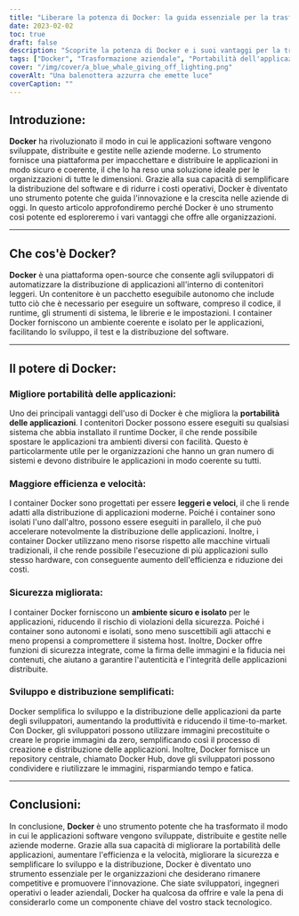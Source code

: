 ```yaml
---
title: "Liberare la potenza di Docker: la guida essenziale per la trasformazione aziendale"
date: 2023-02-02
toc: true
draft: false
description: "Scoprite la potenza di Docker e i suoi vantaggi per la trasformazione aziendale in questa guida completa per migliorare la portabilità, la sicurezza, l'efficienza e lo sviluppo delle applicazioni."
tags: ["Docker", "Trasformazione aziendale", "Portabilità dell'applicazione", "Maggiore efficienza", "Sicurezza migliorata", "Sviluppo e distribuzione semplificati", "Applicazioni software", "Contenitori", "Produttività", "Tempo di commercializzazione"]
cover: "/img/cover/a_blue_whale_giving_off_lighting.png"
coverAlt: "Una balenottera azzurra che emette luce"
coverCaption: ""
---
```


## Introduzione:

**Docker** ha rivoluzionato il modo in cui le applicazioni software vengono sviluppate, distribuite e gestite nelle aziende moderne. Lo strumento fornisce una piattaforma per impacchettare e distribuire le applicazioni in modo sicuro e coerente, il che lo ha reso una soluzione ideale per le organizzazioni di tutte le dimensioni. Grazie alla sua capacità di semplificare la distribuzione del software e di ridurre i costi operativi, Docker è diventato uno strumento potente che guida l'innovazione e la crescita nelle aziende di oggi. In questo articolo approfondiremo perché Docker è uno strumento così potente ed esploreremo i vari vantaggi che offre alle organizzazioni.

______

## Che cos'è Docker?

**Docker** è una piattaforma open-source che consente agli sviluppatori di automatizzare la distribuzione di applicazioni all'interno di contenitori leggeri. Un contenitore è un pacchetto eseguibile autonomo che include tutto ciò che è necessario per eseguire un software, compreso il codice, il runtime, gli strumenti di sistema, le librerie e le impostazioni. I container Docker forniscono un ambiente coerente e isolato per le applicazioni, facilitando lo sviluppo, il test e la distribuzione del software.

______

## Il potere di Docker:

### Migliore portabilità delle applicazioni:
Uno dei principali vantaggi dell'uso di Docker è che migliora la **portabilità delle applicazioni**. I contenitori Docker possono essere eseguiti su qualsiasi sistema che abbia installato il runtime Docker, il che rende possibile spostare le applicazioni tra ambienti diversi con facilità. Questo è particolarmente utile per le organizzazioni che hanno un gran numero di sistemi e devono distribuire le applicazioni in modo coerente su tutti.

### Maggiore efficienza e velocità:
I container Docker sono progettati per essere **leggeri e veloci**, il che li rende adatti alla distribuzione di applicazioni moderne. Poiché i container sono isolati l'uno dall'altro, possono essere eseguiti in parallelo, il che può accelerare notevolmente la distribuzione delle applicazioni. Inoltre, i container Docker utilizzano meno risorse rispetto alle macchine virtuali tradizionali, il che rende possibile l'esecuzione di più applicazioni sullo stesso hardware, con conseguente aumento dell'efficienza e riduzione dei costi.

### Sicurezza migliorata:
I container Docker forniscono un **ambiente sicuro e isolato** per le applicazioni, riducendo il rischio di violazioni della sicurezza. Poiché i container sono autonomi e isolati, sono meno suscettibili agli attacchi e meno propensi a compromettere il sistema host. Inoltre, Docker offre funzioni di sicurezza integrate, come la firma delle immagini e la fiducia nei contenuti, che aiutano a garantire l'autenticità e l'integrità delle applicazioni distribuite.

### Sviluppo e distribuzione semplificati:
Docker semplifica lo sviluppo e la distribuzione delle applicazioni da parte degli sviluppatori, aumentando la produttività e riducendo il time-to-market. Con Docker, gli sviluppatori possono utilizzare immagini precostituite o creare le proprie immagini da zero, semplificando così il processo di creazione e distribuzione delle applicazioni. Inoltre, Docker fornisce un repository centrale, chiamato Docker Hub, dove gli sviluppatori possono condividere e riutilizzare le immagini, risparmiando tempo e fatica.

______

## Conclusioni:

In conclusione, **Docker** è uno strumento potente che ha trasformato il modo in cui le applicazioni software vengono sviluppate, distribuite e gestite nelle aziende moderne. Grazie alla sua capacità di migliorare la portabilità delle applicazioni, aumentare l'efficienza e la velocità, migliorare la sicurezza e semplificare lo sviluppo e la distribuzione, Docker è diventato uno strumento essenziale per le organizzazioni che desiderano rimanere competitive e promuovere l'innovazione. Che siate sviluppatori, ingegneri operativi o leader aziendali, Docker ha qualcosa da offrire e vale la pena di considerarlo come un componente chiave del vostro stack tecnologico.